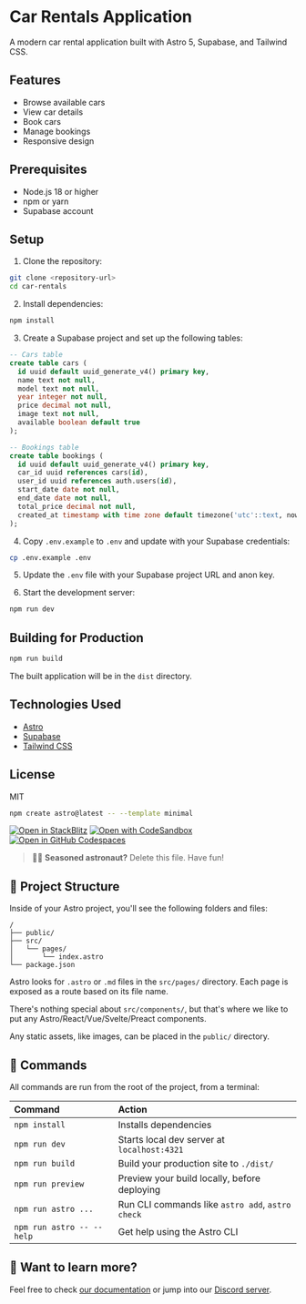 # Car Rentals Application

A modern car rental application built with Astro 5, Supabase, and Tailwind CSS.

## Features

- Browse available cars
- View car details
- Book cars
- Manage bookings
- Responsive design

## Prerequisites

- Node.js 18 or higher
- npm or yarn
- Supabase account

## Setup

1. Clone the repository:
```bash
git clone <repository-url>
cd car-rentals
```

2. Install dependencies:
```bash
npm install
```

3. Create a Supabase project and set up the following tables:

```sql
-- Cars table
create table cars (
  id uuid default uuid_generate_v4() primary key,
  name text not null,
  model text not null,
  year integer not null,
  price decimal not null,
  image text not null,
  available boolean default true
);

-- Bookings table
create table bookings (
  id uuid default uuid_generate_v4() primary key,
  car_id uuid references cars(id),
  user_id uuid references auth.users(id),
  start_date date not null,
  end_date date not null,
  total_price decimal not null,
  created_at timestamp with time zone default timezone('utc'::text, now())
);
```

4. Copy `.env.example` to `.env` and update with your Supabase credentials:
```bash
cp .env.example .env
```

5. Update the `.env` file with your Supabase project URL and anon key.

6. Start the development server:
```bash
npm run dev
```

## Building for Production

```bash
npm run build
```

The built application will be in the `dist` directory.

## Technologies Used

- [Astro](https://astro.build)
- [Supabase](https://supabase.com)
- [Tailwind CSS](https://tailwindcss.com)

## License

MIT

```sh
npm create astro@latest -- --template minimal
```

[![Open in StackBlitz](https://developer.stackblitz.com/img/open_in_stackblitz.svg)](https://stackblitz.com/github/withastro/astro/tree/latest/examples/minimal)
[![Open with CodeSandbox](https://assets.codesandbox.io/github/button-edit-lime.svg)](https://codesandbox.io/p/sandbox/github/withastro/astro/tree/latest/examples/minimal)
[![Open in GitHub Codespaces](https://github.com/codespaces/badge.svg)](https://codespaces.new/withastro/astro?devcontainer_path=.devcontainer/minimal/devcontainer.json)

> 🧑‍🚀 **Seasoned astronaut?** Delete this file. Have fun!

## 🚀 Project Structure

Inside of your Astro project, you'll see the following folders and files:

```text
/
├── public/
├── src/
│   └── pages/
│       └── index.astro
└── package.json
```

Astro looks for `.astro` or `.md` files in the `src/pages/` directory. Each page is exposed as a route based on its file name.

There's nothing special about `src/components/`, but that's where we like to put any Astro/React/Vue/Svelte/Preact components.

Any static assets, like images, can be placed in the `public/` directory.

## 🧞 Commands

All commands are run from the root of the project, from a terminal:

| Command                   | Action                                           |
| :------------------------ | :----------------------------------------------- |
| `npm install`             | Installs dependencies                            |
| `npm run dev`             | Starts local dev server at `localhost:4321`      |
| `npm run build`           | Build your production site to `./dist/`          |
| `npm run preview`         | Preview your build locally, before deploying     |
| `npm run astro ...`       | Run CLI commands like `astro add`, `astro check` |
| `npm run astro -- --help` | Get help using the Astro CLI                     |

## 👀 Want to learn more?

Feel free to check [our documentation](https://docs.astro.build) or jump into our [Discord server](https://astro.build/chat).
